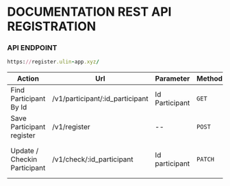 # DOCUMENTATION REST API REGISTRATION

### API ENDPOINT
```ruby
https://register.ulin-app.xyz/
```

| Action           | Url           | Parameter        | Method | return   | Result   |
| ---------------- | ------------- | ---------------- | -----  | -------- | -------- |
| Find Participant By Id  | /v1/participant/:id_participant | Id Participant | `GET` | Detail Participant | https://register.ulin-app.xyz/v1/participant/{id_participant} |
| Save Participant register | /v1/register  | -- | `POST` | Saved participant | message succeffully saved | https://register.ulin-app.xyz/v1/register |
| Update / Checkin Participant | /v1/check/:id_participant | Id participant | `PATCH` | message update / check-im successfully | https://register.ulin-app.xyz/v1/check/:id_participant |
